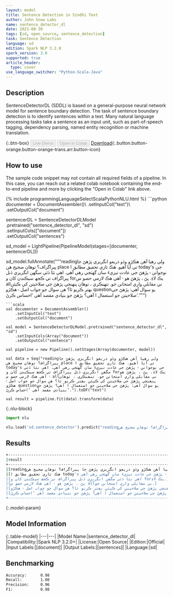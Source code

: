 ```yaml
---
layout: model
title: Sentence Detection in Sindhi Text
author: John Snow Labs
name: sentence_detector_dl
date: 2021-08-30
tags: [sd, open_source, sentence_detection]
task: Sentence Detection
language: sd
edition: Spark NLP 3.2.0
spark_version: 3.0
supported: true
article_header:
  type: cover
use_language_switcher: "Python-Scala-Java"
---
```


## Description

SentenceDetectorDL (SDDL) is based on a general-purpose neural network model for sentence boundary detection. The task of sentence boundary detection is to identify sentences within a text. Many natural language processing tasks take a sentence as an input unit, such as part-of-speech tagging, dependency parsing, named entity recognition or machine translation.

{:.btn-box}
<button class="button button-orange" disabled>Live Demo</button>
<button class="button button-orange" disabled>Open in Colab</button>
[Download](https://s3.amazonaws.com/auxdata.johnsnowlabs.com/public/models/sentence_detector_dl_sd_3.2.0_3.0_1630337452693.zip){:.button.button-orange.button-orange-trans.arr.button-icon}

## How to use

The sample code snippet may not contain all required fields of a pipeline. In this case, you can reach out a related colab notebook containing the end-to-end pipeline and more by clicking the "Open in Colab" link above.




<div class="tabs-box" markdown="1">
{% include programmingLanguageSelectScalaPythonNLU.html %}
```python
documenter = DocumentAssembler()\
    .setInputCol("text")\
    .setOutputCol("document")
    
sentencerDL = SentenceDetectorDLModel\
  .pretrained("sentence_detector_dl", "sd") \
  .setInputCols(["document"]) \
  .setOutputCol("sentences")

sd_model = LightPipeline(PipelineModel(stages=[documenter, sentencerDL]))

sd_model.fullAnnotate("""readingولي رھيا آھن ھڪڙو وڏو ذريعو انگريزي پڙھڻ جا پيراگراف؟ توھان صحيح ھن place تي آيا آھيو. هڪ تازي تحقيق مطابق ا today's جي نوجوانن ۾ پڙهڻ جي عادت تيزيءَ سان گهٽجي رهي آهي. اھي نٿا ڏئي سگھن انگريزي ڏنل پيراگراف تي ڪجھ سيڪنڊن کان و forيڪ لاءِ. پڻ ، پڙهڻ هو ۽ آهي هڪ لازمي حصو س allني مقابلي واري امتحانن جو. تنھنڪري ، توھان پنھنجي پڙھڻ جي صلاحيتن کي ڪيئن بھتر ڪريو ٿا؟ ھن سوال جو جواب اصل ۾ ھڪڙو questionيو سوال آھي: پڙھڻ جي صلاحيتن جو استعمال ا آھي؟ پڙهڻ جو بنيادي مقصد آهي ’احساس ڪرڻ‘.""")

```
```scala
val documenter = DocumentAssembler()
    .setInputCol("text")
    .setOutputCol("document")

val model = SentenceDetectorDLModel.pretrained("sentence_detector_dl", "sd")
	.setInputCols(Array("document"))
	.setOutputCol("sentence")

val pipeline = new Pipeline().setStages(Array(documenter, model))

val data = Seq("readingولي رھيا آھن ھڪڙو وڏو ذريعو انگريزي پڙھڻ جا پيراگراف؟ توھان صحيح ھن place تي آيا آھيو. هڪ تازي تحقيق مطابق ا today's جي نوجوانن ۾ پڙهڻ جي عادت تيزيءَ سان گهٽجي رهي آهي. اھي نٿا ڏئي سگھن انگريزي ڏنل پيراگراف تي ڪجھ سيڪنڊن کان و forيڪ لاءِ. پڻ ، پڙهڻ هو ۽ آهي هڪ لازمي حصو س allني مقابلي واري امتحانن جو. تنھنڪري ، توھان پنھنجي پڙھڻ جي صلاحيتن کي ڪيئن بھتر ڪريو ٿا؟ ھن سوال جو جواب اصل ۾ ھڪڙو questionيو سوال آھي: پڙھڻ جي صلاحيتن جو استعمال ا آھي؟ پڙهڻ جو بنيادي مقصد آهي ’احساس ڪرڻ‘.").toDF("text")

val result = pipeline.fit(data).transform(data)

```

{:.nlu-block}
```python
import nlu

nlu.load('sd.sentence_detector').predict("readingولي رھيا آھن ھڪڙو وڏو ذريعو انگريزي پڙھڻ جا پيراگراف؟ توھان صحيح ھن place تي آيا آھيو. هڪ تازي تحقيق مطابق ا today's جي نوجوانن ۾ پڙهڻ جي عادت تيزيءَ سان گهٽجي رهي آهي. اھي نٿا ڏئي سگھن انگريزي ڏنل پيراگراف تي ڪجھ سيڪنڊن کان و forيڪ لاءِ. پڻ ، پڙهڻ هو ۽ آهي هڪ لازمي حصو س allني مقابلي واري امتحانن جو. تنھنڪري ، توھان پنھنجي پڙھڻ جي صلاحيتن کي ڪيئن بھتر ڪريو ٿا؟ ھن سوال جو جواب اصل ۾ ھڪڙو questionيو سوال آھي: پڙھڻ جي صلاحيتن جو استعمال ا آھي؟ پڙهڻ جو بنيادي مقصد آهي ’احساس ڪرڻ‘.", output_level ='sentence')  

```
</div>

## Results

```bash
+--------------------------------------------------------------------------------------------------------------+
|result                                                                                                        |
+--------------------------------------------------------------------------------------------------------------+
|[readingولي رھيا آھن ھڪڙو وڏو ذريعو انگريزي پڙھڻ جا پيراگراف؟ توھان صحيح ھن place تي آيا آھيو.]               |
|[هڪ تازي تحقيق مطابق ا today's جي نوجوانن ۾ پڙهڻ جي عادت تيزيءَ سان گهٽجي رهي آهي.]                           |
|[اھي نٿا ڏئي سگھن انگريزي ڏنل پيراگراف تي ڪجھ سيڪنڊن کان و forيڪ لاءِ.]                                       |
|[پڻ ، پڙهڻ هو ۽ آهي هڪ لازمي حصو س allني مقابلي واري امتحانن جو.]                                             |
|[تنھنڪري ، توھان پنھنجي پڙھڻ جي صلاحيتن کي ڪيئن بھتر ڪريو ٿا؟ ھن سوال جو جواب اصل ۾ ھڪڙو questionيو سوال آھي:]|
|[پڙھڻ جي صلاحيتن جو استعمال ا آھي؟ پڙهڻ جو بنيادي مقصد آهي ’احساس ڪرڻ‘.]                                      |
+--------------------------------------------------------------------------------------------------------------+


```

{:.model-param}
## Model Information

{:.table-model}
|---|---|
|Model Name:|sentence_detector_dl|
|Compatibility:|Spark NLP 3.2.0+|
|License:|Open Source|
|Edition:|Official|
|Input Labels:|[document]|
|Output Labels:|[sentences]|
|Language:|sd|

## Benchmarking

```bash
Accuracy:      0.98
Recall:        1.00
Precision:     0.96
F1:            0.98
```